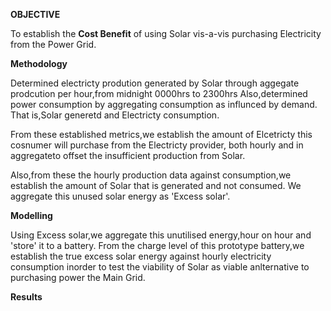 **OBJECTIVE**

To establish the **Cost Benefit** of using Solar vis-a-vis purchasing Electricity from the Power Grid.

**Methodology**

Determined electricty prodution generated by Solar through aggegate prodcution per hour,from midnight 0000hrs to 2300hrs
Also,determined power consumption by aggregating consumption as influnced by demand.
That is,Solar generetd and Electricty consumption.

From these established metrics,we establish the amount of Elcetricty this cosnumer will purchase from the Electricty provider,
both hourly and in aggregateto offset the insufficient production from Solar.

Also,from these the hourly production data against consumption,we establish the amount of Solar that is generated and not consumed.
We aggregate this unused solar energy as 'Excess solar'.


**Modelling**

Using Excess solar,we aggregate this unutilised energy,hour on hour and 'store' it to a battery.
From the charge level of this prototype battery,we establish the true excess solar energy against hourly electricity consumption inorder to test the viability of Solar as viable anlternative to purchasing power the Main Grid.

**Results**
